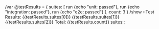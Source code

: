 /var @testResults = {
suites: [
    run {echo "unit: passed"},
    run {echo "integration: passed"},
    run {echo "e2e: passed"}
  ],
count: 3
}
/show ::Test Results:
{{testResults.suites[0]}}
{{testResults.suites[1]}}
{{testResults.suites[2]}}
Total: {{testResults.count}} suites::
